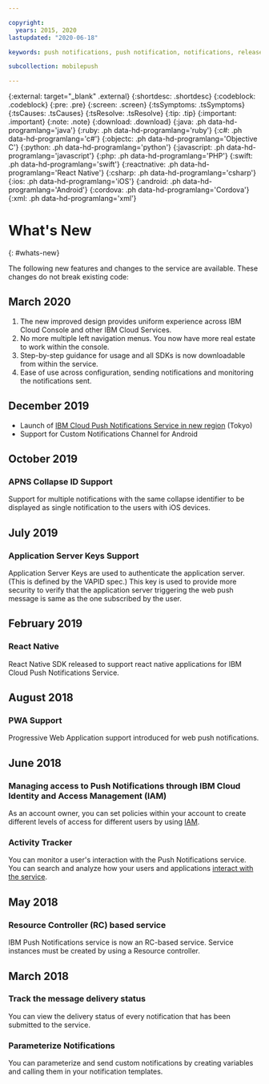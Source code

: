```yaml
---

copyright:
  years: 2015, 2020
lastupdated: "2020-06-18"

keywords: push notifications, push notification, notifications, release notes

subcollection: mobilepush

---
```


{:external: target="_blank" .external}
{:shortdesc: .shortdesc}
{:codeblock: .codeblock}
{:pre: .pre}
{:screen: .screen}
{:tsSymptoms: .tsSymptoms}
{:tsCauses: .tsCauses}
{:tsResolve: .tsResolve}
{:tip: .tip}
{:important: .important}
{:note: .note}
{:download: .download}
{:java: .ph data-hd-programlang='java'}
{:ruby: .ph data-hd-programlang='ruby'}
{:c#: .ph data-hd-programlang='c#'}
{:objectc: .ph data-hd-programlang='Objective C'}
{:python: .ph data-hd-programlang='python'}
{:javascript: .ph data-hd-programlang='javascript'}
{:php: .ph data-hd-programlang='PHP'}
{:swift: .ph data-hd-programlang='swift'}
{:reactnative: .ph data-hd-programlang='React Native'}
{:csharp: .ph data-hd-programlang='csharp'}
{:ios: .ph data-hd-programlang='iOS'}
{:android: .ph data-hd-programlang='Android'}
{:cordova: .ph data-hd-programlang='Cordova'}
{:xml: .ph data-hd-programlang='xml'}

# What's New
{: #whats-new}

The following new features and changes to the service are available. These changes do not break existing code:

## March 2020

1. The new improved design provides uniform experience across IBM Cloud Console and other IBM Cloud Services.
1. No more multiple left navigation menus. You now have more real estate to work within the console.
1. Step-by-step guidance for usage and all SDKs is now downloadable from within the service.
1. Ease of use across configuration, sending notifications and monitoring the notifications sent.

## December 2019

* Launch of [IBM Cloud Push Notifications Service in new region](https://www.ibm.com/cloud/blog/announcements/push-notifications-on-ibm-cloud-is-now-available-in-the-tokyo-region) (Tokyo)
* Support for Custom Notifications Channel for Android

## October 2019

### APNS Collapse ID Support

Support for multiple notifications with the same collapse identifier to be displayed as single notification to the users with iOS devices.

## July 2019

### Application Server Keys Support
 
Application Server Keys are used to authenticate the application server. (This is defined by the VAPID spec.) This key is used to provide more security to verify that the application server triggering the web push message is same as the one subscribed by the user.

## February 2019

### React Native

React Native SDK released to support react native applications for IBM Cloud Push Notifications Service.

## August 2018

### PWA Support

Progressive Web Application support introduced for web push notifications.

## June 2018

### Managing access to Push Notifications through IBM Cloud Identity and Access Management (IAM)

As an account owner, you can set policies within your account to create different levels of access for different users by using [IAM](/docs/mobilepush?topic=mobilepush-service-access-management).

### Activity Tracker

You can monitor a user's interaction with the Push Notifications service. You can search and analyze how your users and applications [interact with the service](/docs/mobilepush?topic=mobilepush-at_events).

## May 2018

### Resource Controller (RC) based service

IBM Push Notifications service is now an RC-based service. Service instances must be created by using a Resource controller.

## March 2018

### Track the message delivery status

You can view the delivery status of every notification that has been submitted to the service. 

### Parameterize Notifications

You can parameterize and send custom notifications by creating variables and calling them in your notification templates.
